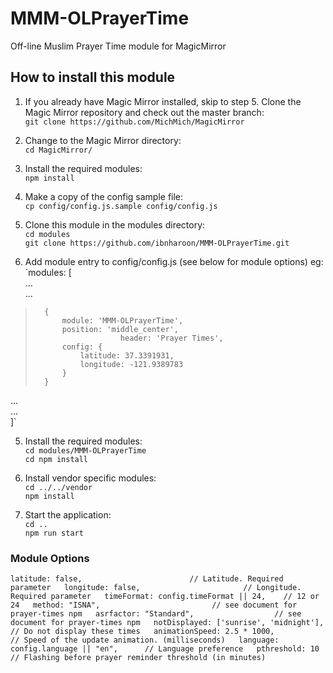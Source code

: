 # MMM-OLPrayerTime
Off-line Muslim Prayer Time module for MagicMirror

## How to install this module
1. If you already have Magic Mirror installed, skip to step 5. Clone the Magic Mirror repository and check out the master branch:  
`git clone https://github.com/MichMich/MagicMirror`
  
2. Change to the Magic Mirror directory:  
`cd MagicMirror/`
   
3. Install the required modules:  
`npm install`

4. Make a copy of the config sample file:  
`cp config/config.js.sample config/config.js`

5. Clone this module in the modules directory:  
`cd modules`  
`git clone https://github.com/ibnharoon/MMM-OLPrayerTime.git`

6. Add module entry to config/config.js (see below for module options) eg:  
`modules: [  
...  
...  
> 		{  
>			module: 'MMM-OLPrayerTime',  
>			position: 'middle_center',  
>                        header: 'Prayer Times',  
>			config: {  
>				latitude: 37.3391931,  
>				longitude: -121.9389783  
>			}  
>		}  
...  
...  
]`  

5. Install the required modules:  
`cd modules/MMM-OLPrayerTime`  
`cd npm install`

6. Install vendor specific modules:  
`cd ../../vendor`  
`npm install`

7. Start the application:  
`cd ..`  
`npm run start`

### Module Options

`
        latitude: false,                        // Latitude. Required parameter  
        longitude: false,                       // Longitude. Required parameter  
        timeFormat: config.timeFormat || 24,    // 12 or 24  
        method: "ISNA",                         // see document for prayer-times npm  
        asrfactor: "Standard",                  // see document for prayer-times npm  
        notDisplayed: ['sunrise', 'midnight'],  // Do not display these times  
        animationSpeed: 2.5 * 1000,             // Speed of the update animation. (milliseconds)  
        language: config.language || "en",      // Language preference  
        pthreshold: 10                          // Flashing before prayer reminder threshold (in minutes)
`
